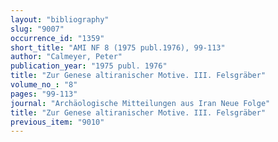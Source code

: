 ```yaml
---
layout: "bibliography"
slug: "9007"
occurrence_id: "1359"
short_title: "AMI NF 8 (1975 publ.1976), 99-113"
author: "Calmeyer, Peter"
publication_year: "1975 publ. 1976"
title: "Zur Genese altiranischer Motive. III. Felsgräber"
volume_no_: "8"
pages: "99-113"
journal: "Archäologische Mitteilungen aus Iran Neue Folge"
title: "Zur Genese altiranischer Motive. III. Felsgräber"
previous_item: "9010"
---
```

